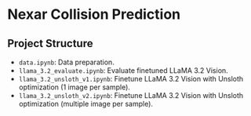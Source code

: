 # Nexar Collision Prediction

## Project Structure

- `data.ipynb`: Data preparation.
- `llama_3.2_evaluate.ipynb`: Evaluate finetuned LLaMA 3.2 Vision.
- `llama_3.2_unsloth_v1.ipynb`: Finetune LLaMA 3.2 Vision with Unsloth optimization (1 image per sample).
- `llama_3.2_unsloth_v2.ipynb`: Finetune LLaMA 3.2 Vision with Unsloth optimization (multiple image per sample).
